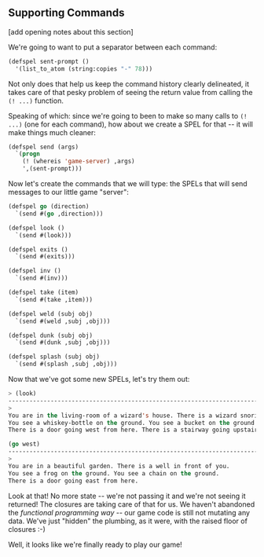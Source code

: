 ## Supporting Commands

[add opening notes about this section]

We're going to want to put a separator between each command:

```lisp
(defspel sent-prompt ()
  '(list_to_atom (string:copies "-" 78)))
```

Not only does that help us keep the command history clearly delineated, it takes care of that pesky problem of seeing the return value from calling the ``(! ...)`` function.

Speaking of which: since we're going to been to make so many calls to ``(! ...)`` (one for each command), how about we create a SPEL for that -- it will make things much cleaner:

```lisp
(defspel send (args)
  `(progn
    (! (whereis 'game-server) ,args)
    ',(sent-prompt)))
```

Now let's create the commands that we will type: the SPELs that will send messages to our little game "server":

```lisp
(defspel go (direction)
  `(send #(go ,direction)))

(defspel look ()
  `(send #(look)))

(defspel exits ()
  `(send #(exits)))

(defspel inv ()
  `(send #(inv)))

(defspel take (item)
  `(send #(take ,item)))

(defspel weld (subj obj)
  `(send #(weld ,subj ,obj)))

(defspel dunk (subj obj)
  `(send #(dunk ,subj ,obj)))

(defspel splash (subj obj)
  `(send #(splash ,subj ,obj)))
```

Now that we've got some new SPELs, let's try them out:

```lisp
> (look)
------------------------------------------------------------------------------
>
You are in the living-room of a wizard's house. There is a wizard snoring loudly on the couch.
You see a whiskey-bottle on the ground. You see a bucket on the ground.
There is a door going west from here. There is a stairway going upstairs from here.

(go west)
------------------------------------------------------------------------------
>
You are in a beautiful garden. There is a well in front of you.
You see a frog on the ground. You see a chain on the ground.
There is a door going east from here.
```

Look at that! No more state -- we're not passing it and we're not seeing it returned! The closures are taking care of that for us. We haven't abandoned the *functional programming way* -- our game code is still not mutating any data. We've just "hidden" the plumbing, as it were, with the raised floor of closures :-)

Well, it looks like we're finally ready to play our game!
